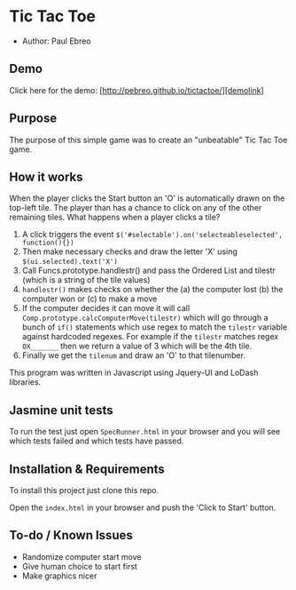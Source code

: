 # Tic Tac Toe
* Author: Paul Ebreo

## Demo
Click here for the demo: [http://pebreo.github.io/tictactoe/][demolink]

## Purpose
The purpose of this simple game was to create an "unbeatable" Tic Tac Toe game.

## How it works
When the player clicks the Start button an 'O' is automatically drawn on the top-left tile. The player than has a chance to click on any of the other remaining tiles. What happens when a player clicks a tile?

1. A click triggers the event `$('#selectable').on('selecteableselected', function(){})`
2. Then make necessary checks and draw the letter 'X' using `$(ui.selected).text('X')`
3. Call Funcs.prototype.handlestr() and pass the Ordered List and tilestr (which is a string of the tile values)
4. `handlestr()` makes checks on whether the (a) the computer lost (b) the computer won or (c) to make a move
5. If the computer decides it can move it will call `Comp.prototype.calcComputerMove(tilestr)` which will go through a bunch of `if()` statements which use regex to match the `tilestr` variable against hardcoded regexes. For example if the `tilestr` matches regex `OX_______` then we return a value of 3 which will be the 4th tile.
6. Finally we get the `tilenum` and draw an 'O' to that tilenumber.

This program was written in Javascript using Jquery-UI and LoDash libraries.

## Jasmine unit tests
To run the test just open `SpecRunner.html` in your browser and you will see which tests failed and which tests have passed.

## Installation & Requirements
To install this project just clone this repo.

Open the `index.html` in your browser and push the 'Click to Start' button.

## To-do / Known Issues
- Randomize computer start move
- Give human choice to start first
- Make graphics nicer


[demolink]: http://pebreo.github.io/tictactoe/ "Tic Tac Toe Game"